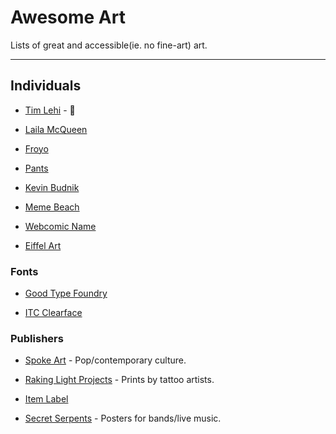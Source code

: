 # Awesome Art

Lists of great and accessible(ie. no fine-art) art.

---

## Individuals

- [Tim Lehi](https://timlehi.bigcartel.com/) - 🤩

- [Laila McQueen](https://lailamcqueen.bigcartel.com/)

- [Froyo](https://www.froyotam.info/)

- [Pants](https://theartofpants.com/)

- [Kevin Budnik](https://theartofpants.com/)

- [Meme Beach](https://mamebeach.com/)

- [Webcomic Name](https://www.theohnoshop.com/)

- [Eiffel Art](https://imbroke.fyi/)

### Fonts

- [Good Type Foundry](https://www.goodtypefoundry.com/)

- [ITC Clearface](https://www.myfonts.com/fonts/itc/clearface/)

### Publishers

- [Spoke Art](https://spoke-art.com/) - Pop/contemporary culture.

- [Raking Light Projects](https://rakinglightprojects.com/) - Prints by tattoo artists.

- [Item Label](https://itemlabel.com/)

- [Secret Serpents](https://www.secretserpents.com/) - Posters for bands/live music.
